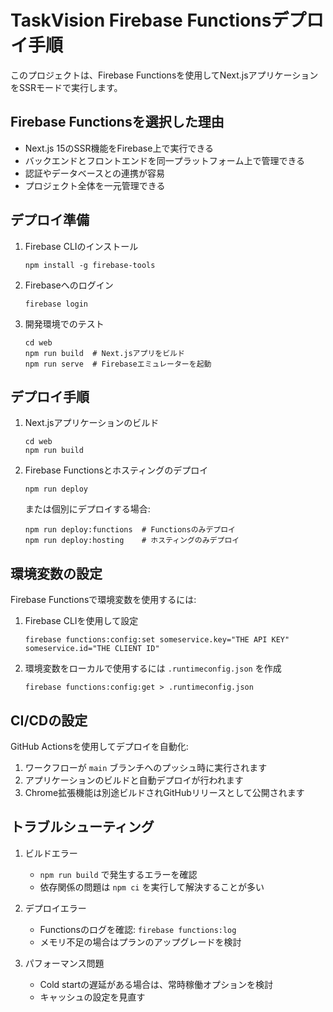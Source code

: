 # TaskVision Firebase Functionsデプロイ手順

このプロジェクトは、Firebase Functionsを使用してNext.jsアプリケーションをSSRモードで実行します。

## Firebase Functionsを選択した理由

- Next.js 15のSSR機能をFirebase上で実行できる
- バックエンドとフロントエンドを同一プラットフォーム上で管理できる
- 認証やデータベースとの連携が容易
- プロジェクト全体を一元管理できる

## デプロイ準備

1. Firebase CLIのインストール

   ```
   npm install -g firebase-tools
   ```

2. Firebaseへのログイン

   ```
   firebase login
   ```

3. 開発環境でのテスト
   ```
   cd web
   npm run build  # Next.jsアプリをビルド
   npm run serve  # Firebaseエミュレーターを起動
   ```

## デプロイ手順

1. Next.jsアプリケーションのビルド

   ```
   cd web
   npm run build
   ```

2. Firebase Functionsとホスティングのデプロイ

   ```
   npm run deploy
   ```

   または個別にデプロイする場合:

   ```
   npm run deploy:functions  # Functionsのみデプロイ
   npm run deploy:hosting    # ホスティングのみデプロイ
   ```

## 環境変数の設定

Firebase Functionsで環境変数を使用するには:

1. Firebase CLIを使用して設定

   ```
   firebase functions:config:set someservice.key="THE API KEY" someservice.id="THE CLIENT ID"
   ```

2. 環境変数をローカルで使用するには `.runtimeconfig.json` を作成
   ```
   firebase functions:config:get > .runtimeconfig.json
   ```

## CI/CDの設定

GitHub Actionsを使用してデプロイを自動化:

1. ワークフローが `main` ブランチへのプッシュ時に実行されます
2. アプリケーションのビルドと自動デプロイが行われます
3. Chrome拡張機能は別途ビルドされGitHubリリースとして公開されます

## トラブルシューティング

1. ビルドエラー

   - `npm run build` で発生するエラーを確認
   - 依存関係の問題は `npm ci` を実行して解決することが多い

2. デプロイエラー

   - Functionsのログを確認: `firebase functions:log`
   - メモリ不足の場合はプランのアップグレードを検討

3. パフォーマンス問題
   - Cold startの遅延がある場合は、常時稼働オプションを検討
   - キャッシュの設定を見直す
